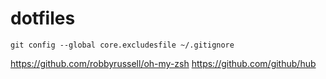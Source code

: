 # dotfiles

`git config --global core.excludesfile ~/.gitignore`

https://github.com/robbyrussell/oh-my-zsh
https://github.com/github/hub
